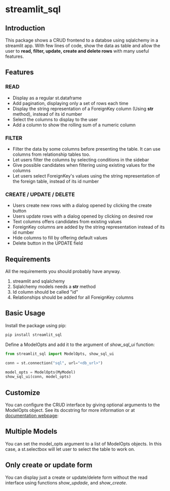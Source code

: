 # streamlit_sql

## Introduction

This package shows a CRUD frontend to a databse using sqlalchemy in a streamlit app. With few lines of code, show the data as table and allow the user to **read, filter, update, create and delete rows** with many useful features.

## Features

### READ

- Display as a regular st.dataframe
- Add pagination, displaying only a set of rows each time
- Display the string representation of a ForeignKey column (Using __str__ method), instead of its id number
- Select the columns to display to the user
- Add a column to show the rolling sum of a numeric column

### FILTER

- Filter the data by some columns before presenting the table. It can use columns from relationship tables too.
- Let users filter the columns by selecting conditions in the sidebar
- Give possible candidates when filtering using existing values for the columns
- Let users select ForeignKey's values using the string representation of the foreign table, instead of its id number

### CREATE / UPDATE / DELETE

- Users create new rows with a dialog opened by clicking the create button
- Users update rows with a dialog opened by clicking on desired row
- Text columns offers candidates from existing values
- ForeignKey columns are added by the string representation instead of its id number
- Hide columns to fill by offering default values
- Delete button in the UPDATE field

## Requirements

All the requirements you should probably have anyway.

1. streamlit and sqlalchemy
2. Sqlalchemy models needs a __str__ method
2. Id column should be called "id"
3. Relationships should be added for all ForeignKey columns 


## Basic Usage

Install the package using pip:

```bash
pip install streamlit_sql
```

Define a ModelOpts and add it to the argument of *show_sql_ui* function:

```python
from streamlit_sql import ModelOpts, show_sql_ui

conn = st.connection("sql", url="<db_url>")

model_opts = ModelOpts(MyModel)
show_sql_ui(conn, model_opts)
```


## Customize

You can configure the CRUD interface by giving optional arguments to the ModelOpts object. See its docstring for more information or at [documentation webpage](https://edkedk99.github.io/streamlit_sql/api/#streamlit_sql.ModelOpts):


## Multiple Models

You can set the model_opts argument to a list of ModelOpts objects. In this case, a st.selectbox will let user to select the table to work on.

## Only create or update form

You can display just a create or update/delete form without the read interface using functions *show_updade*, and *show_create*.
